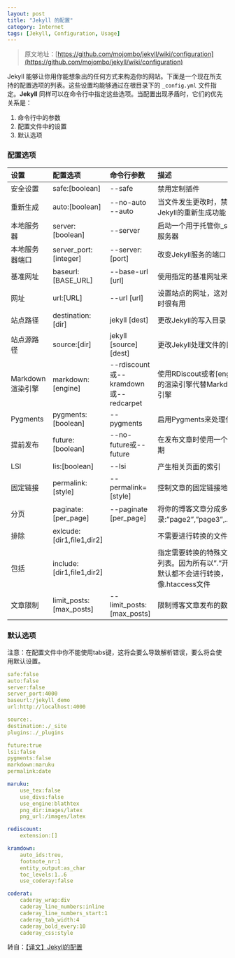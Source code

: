 ```yaml
---
layout: post
title: "Jekyll 的配置"
category: Internet
tags: [Jekyll, Configuration, Usage]
---
```


> 原文地址：[https://github.com/mojombo/jekyll/wiki/configuration](https://github.com/mojombo/jekyll/wiki/configuration)

Jekyll 能够让你用你能想象出的任何方式来构造你的网站。下面是一个现在所支持的配置选项的列表。这些设置均能够通过在根目录下的 `_config.yml` 文件指定。**Jekyll** 同样可以在命令行中指定这些选项。当配置出现矛盾时，它们的优先关系是：

<!-- more -->
1. 命令行中的参数
2. 配置文件中的设置
3. 默认选项

### 配置选项

|设置|配置选项|命令行参数|描述|
|:---|:---|:---|:---
|安全设置|safe:[boolean]|--safe|禁用定制插件|
|重新生成|auto:[boolean]|--no-auto --auto|当文件发生更改时，禁用或启用Jekyll的重新生成功能|
|本地服务器|server:[boolean]|--server|启动一个用于托管你_site目录的服务器|
|本地服务器端口|server_port:[integer]|--server:[port]|改变Jekyll服务的端口|
|基准网址|baseurl:[BASE_URL]|--base-url [url]|使用指定的基准网址来运行网站|
|网址|url:[URL]|--url [url]|设置站点的网址，这对环境改变时很有用|
|站点路径|destination:[dir]|jekyll [dest]|更改Jekyll的写入目录|
|站点源路径|source:[dir]|jekyll [source] [dest]|更改Jekyll处理文件的目录|
|Markdown渲染引擎|markdown:[engine]|--rdiscount或--kramdown或--redcarpet|使用RDiscout或者[engine]指定的渲染引擎代替Markdown默认引擎|
|Pygments|pygments:[boolean]|--pygments|启用Pygments来处理代码高亮|
|提前发布|future:[boolean]|--no-future或--future|在发布文章时使用一个未来的日期|
|LSI|lis:[boolean]|--lsi|产生相关页面的索引|
|固定链接|permalink:[style]|--permalink=[style]|控制文章的固定链接地址|
|分页|paginate:[per_page]|--paginate [per_page]|将你的博客文章分成多个子目录:”page2”,”page3”,…“pageN”|
|排除|exlcude:[dir1,file1,dir2]||不需要进行转换的文件列表|
|包括|include:[dir1,file1,dir2]||指定需要转换的特殊文件和目录列表。因为所有以”.”开始的文件默认都不会进行转换，就像.htaccess文件|
|文章限制|limit_posts:[max_posts]|--limit_posts:[max_posts]|限制博客文章发布的数量|

### 默认选项

注意：在配置文件中你不能使用tabs键，这将会要么导致解析错误，要么将会使用默认设置。

```yaml
safe:false
auto:false
server:false
server_port:4000
baseurl:/jekyll_demo
url:http://localhost:4000

source:.
destination:./_site
plugins:./_plugins

future:true
lsi:false
pygments:false
markdown:maruku
permalink:date

maruku:
	use_tex:false
	use_divs:false
	use_engine:blathtex
	png_dir:images/latex
	png_url:/images/latex

rediscount:
	extension:[]

kramdown:
	auto_ids:treu,
	footnote_nr:1
	entity_output:as_char
	toc_levels:1..6
	use_coderay:false

coderat:
	caderay_wrap:div
	caderay_line_numbers:inline
	caderay_line_numbers_start:1
	caderay_tab_width:4
	caderay_bold_every:10
	caderay_css:style
```

转自：[【译文】Jekyll的配置](http://zhouyichu.com/%E7%BF%BB%E8%AF%91/Jekyll-Wiki-Configuration.html)
